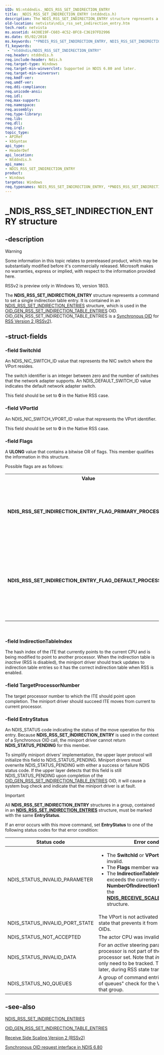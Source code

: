 ```yaml
---
UID: NS:ntddndis._NDIS_RSS_SET_INDIRECTION_ENTRY
title: _NDIS_RSS_SET_INDIRECTION_ENTRY (ntddndis.h)
description: The NDIS_RSS_SET_INDIRECTION_ENTRY structure represents a command to set a single indirection table entry.
old-location: netvista\ndis_rss_set_indirection_entry.htm
tech.root: netvista
ms.assetid: 4430E19F-C603-4C52-8FC8-C36197FD2996
ms.date: 05/02/2018
ms.keywords: "*PNDIS_RSS_SET_INDIRECTION_ENTRY, NDIS_RSS_SET_INDIRECTION_ENTRY, NDIS_RSS_SET_INDIRECTION_ENTRY structure [Network Drivers Starting with Windows Vista], NDIS_RSS_SET_INDIRECTION_ENTRY_FLAG_DEFAULT_PROCESSOR, NDIS_RSS_SET_INDIRECTION_ENTRY_FLAG_PRIMARY_PROCESSOR, PNDIS_RSS_SET_INDIRECTION_ENTRY, PNDIS_RSS_SET_INDIRECTION_ENTRY structure pointer [Network Drivers Starting with Windows Vista], _NDIS_RSS_SET_INDIRECTION_ENTRY, netvista.ndis_rss_set_indirection_entry, ntddndis/NDIS_RSS_SET_INDIRECTION_ENTRY, ntddndis/PNDIS_RSS_SET_INDIRECTION_ENTRY"
f1_keywords:
 - "ntddndis/NDIS_RSS_SET_INDIRECTION_ENTRY"
req.header: ntddndis.h
req.include-header: Ndis.h
req.target-type: Windows
req.target-min-winverclnt: Supported in NDIS 6.80 and later.
req.target-min-winversvr: 
req.kmdf-ver: 
req.umdf-ver: 
req.ddi-compliance: 
req.unicode-ansi: 
req.idl: 
req.max-support: 
req.namespace: 
req.assembly: 
req.type-library: 
req.lib: 
req.dll: 
req.irql: 
topic_type:
- APIRef
- kbSyntax
api_type:
- HeaderDef
api_location:
- Ntddndis.h
api_name:
- NDIS_RSS_SET_INDIRECTION_ENTRY
product:
- Windows
targetos: Windows
req.typenames: NDIS_RSS_SET_INDIRECTION_ENTRY, *PNDIS_RSS_SET_INDIRECTION_ENTRY
---
```


# _NDIS_RSS_SET_INDIRECTION_ENTRY structure


## -description

> [!WARNING]
> Some information in this topic relates to prereleased product, which may be substantially modified before it's commercially released. Microsoft makes no warranties, express or implied, with respect to the information provided here.
>
> RSSv2 is preview only in Windows 10, version 1803.


The <b>NDIS_RSS_SET_INDIRECTION_ENTRY</b> structure represents a command to set a single indirection table entry. It is contained in an <a href="https://docs.microsoft.com/windows-hardware/drivers/ddi/ntddndis/ns-ntddndis-_ndis_rss_set_indirection_entries">NDIS_RSS_SET_INDIRECTION_ENTRIES</a> structure, which is used in the <a href="https://docs.microsoft.com/windows-hardware/drivers/network/oid-gen-rss-set-indirection-table-entries">OID_GEN_RSS_SET_INDIRECTION_TABLE_ENTRIES</a> OID. OID_GEN_RSS_SET_INDIRECTION_TABLE_ENTRIES is a <a href="https://docs.microsoft.com/windows-hardware/drivers/network/synchronous-oid-request-interface-in-ndis-6-80">Synchronous OID</a> for <a href="https://docs.microsoft.com/windows-hardware/drivers/network/receive-side-scaling-version-2-rssv2-">RSS Version 2 (RSSv2)</a>.


## -struct-fields




### -field SwitchId

An NDIS_NIC_SWITCH_ID value that represents the NIC switch where the VPort resides. 

The switch identifier is an integer between zero and the number of switches that the network adapter supports. An NDIS_DEFAULT_SWITCH_ID value indicates the default network adapter switch. 

This field should be set to **0** in the Native RSS case.


### -field VPortId

An NDIS_NIC_SWITCH_VPORT_ID value that represents the VPort identifier.

This field should be set to **0** in the Native RSS case.


### -field Flags

A <b>ULONG</b> value that contains a bitwise OR of flags. This member qualifies the information in this structure.

Possible flags are as follows:

<table>
<tr>
<th>Value</th>
<th>Meaning</th>
</tr>
<tr>
<td width="40%"><a id="NDIS_RSS_SET_INDIRECTION_ENTRY_FLAG_PRIMARY_PROCESSOR"></a><a id="ndis_rss_set_indirection_entry_flag_primary_processor"></a><dl>
<dt><b>NDIS_RSS_SET_INDIRECTION_ENTRY_FLAG_PRIMARY_PROCESSOR</b></dt>
</dl>
</td>
<td width="60%">
Indicates that the <b>NDIS_RSS_SET_INDIRECTION_ENTRY</b> is referring to the primary processor of the scaling entity. The indirection table is not used. When the primary processor is *inactive* (RSS is enabled), the miniport driver should track updates to entries with this flag set so it knows which processor will be the primary when RSS is disabled.

</td>
</tr>
<tr>
<td width="40%"><a id="NDIS_RSS_SET_INDIRECTION_ENTRY_FLAG_DEFAULT_PROCESSOR"></a><a id="ndis_rss_set_indirection_entry_flag_default_processor"></a><dl>
<dt><b>NDIS_RSS_SET_INDIRECTION_ENTRY_FLAG_DEFAULT_PROCESSOR</b></dt>
</dl>
</td>
<td width="60%">
Indicates that the <b>NDIS_RSS_SET_INDIRECTION_ENTRY</b> is referring to the default processor of the scaling entity. The default processor handles unhashed packets. The indirection table is not used. When the default processor is *inactive* (RSS is disabled), the miniport driver should track updates to entries with this flag set so it knows which processor will be default when RSS is enabled.

</td>
</tr>
</table>
 


### -field IndirectionTableIndex

The hash index of the ITE that currently points to the current CPU and is being modified to point to another processor. When the indirection table is *inactive* (RSS is disabled), the miniport driver should track updates to indirection table entries so it has the correct indirection table when RSS is enabled.


### -field TargetProcessorNumber

The target processor number to which the ITE should point upon completion. The miniport driver should succeed ITE moves from current to current processor.


### -field EntryStatus

An NDIS_STATUS code indicating the status of the move operation for this entry. Because <b>NDIS_RSS_SET_INDIRECTION_ENTRY</b> is used in the context of a Synchronous OID call, the miniport driver cannot return <b>NDIS_STATUS_PENDING</b> for this member.

To simplify miniport drivers' implementation, the upper layer protocol will initialize this field to NDIS_STATUS_PENDING. Miniport drivers must overwrite NDIS_STATUS_PENDING with either a success or failure NDIS status code. If the upper layer detects that this field is still NDIS_STATUS_PENDING upon completion of the [OID_GEN_RSS_SET_INDIRECTION_TABLE_ENTRIES](https://docs.microsoft.com/windows-hardware/drivers/network/oid-gen-rss-set-indirection-table-entries) OID, it will cause a system bug check and indicate that the miniport driver is at fault.

> [!IMPORTANT]
> All **NDIS_RSS_SET_INDIRECTION_ENTRY** structures in a group, contained in an [**NDIS_RSS_SET_INDIRECTION_ENTRIES**](ns-ntddndis-_ndis_rss_set_indirection_entries.md) structure, must be marked with the same **EntryStatus**.

If an error occurs with this move command, set **EntryStatus** to one of the following status codes for that error condition:

| Status code | Error condition |
| --- | --- |
| NDIS_STATUS_INVALID_PARAMETER | <ul><li>The **SwitchId** or **VPortId** member was invalid.</li><li>The **Flags** member was invalid.</li><li>The **IndirectionTableIndex** member exceeds the currently configured **NumberOfIndirectionTableEntries** from the [**NDIS_RECEIVE_SCALE_PARAMETERS_V2**](ns-ntddndis-_ndis_receive_scale_parameters_v2.md) structure.</li></ul> |
| NDIS_STATUS_INVALID_PORT_STATE | The VPort is not activated or is in some other state that prevents it from accepting RSSv2 OIDs. |
| NDIS_STATUS_NOT_ACCEPTED | The actor CPU was invalid. |
| NDIS_STATUS_INVALID_DATA | For an *active* steering parameter, the new processor is not part of the adapter's RSS processor set. Note that *inactive* parameters only need to be tracked. They are validated later, during RSS state transition (to *on* or *off*). |
| NDIS_STATUS_NO_QUEUES | A group of command entries fails the "number of queues" check for the VPort specified by that group. |

## -see-also




<a href="https://docs.microsoft.com/windows-hardware/drivers/ddi/ntddndis/ns-ntddndis-_ndis_rss_set_indirection_entries">NDIS_RSS_SET_INDIRECTION_ENTRIES</a>



<a href="https://docs.microsoft.com/windows-hardware/drivers/network/oid-gen-rss-set-indirection-table-entries">OID_GEN_RSS_SET_INDIRECTION_TABLE_ENTRIES</a>



<a href="https://docs.microsoft.com/windows-hardware/drivers/network/receive-side-scaling-version-2-rssv2-">Receive Side Scaling Version 2 (RSSv2)</a>



<a href="https://docs.microsoft.com/windows-hardware/drivers/network/synchronous-oid-request-interface-in-ndis-6-80">Synchronous OID request interface in NDIS 6.80</a>
 

 

